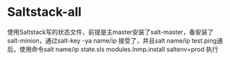 # Saltstack-all
使用Saltstack写的状态文件，前提是主master安装了salt-master，备安装了salt-minion，通过salt-key -ya name/ip 接受了，并且salt name/ip test.ping通后，使用命令salt name/ip state.sls modules.lnmp.install saltenv=prod 执行
